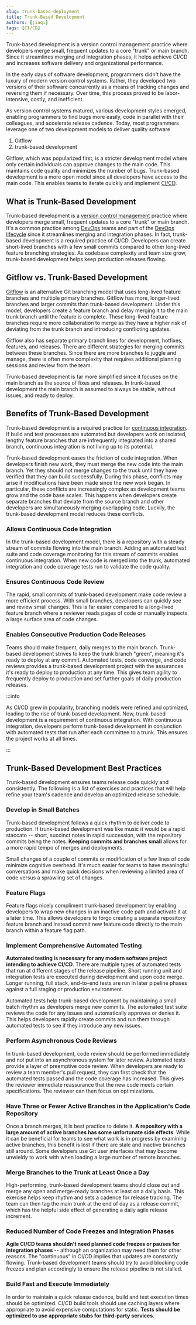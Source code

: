 ```yaml
---
slug: trunk-based-deployment
title: Trunk-Based Development
authors: [jiaqi]
tags: [CI/CD]
---
```


[//]: # (Copyright Jiaqi Liu)

[//]: # (Licensed under the Apache License, Version 2.0 &#40;the "License"&#41;;)
[//]: # (you may not use this file except in compliance with the License.)
[//]: # (You may obtain a copy of the License at)

[//]: # (    http://www.apache.org/licenses/LICENSE-2.0)

[//]: # (Unless required by applicable law or agreed to in writing, software)
[//]: # (distributed under the License is distributed on an "AS IS" BASIS,)
[//]: # (WITHOUT WARRANTIES OR CONDITIONS OF ANY KIND, either express or implied.)
[//]: # (See the License for the specific language governing permissions and)
[//]: # (limitations under the License.)

Trunk-based development is a version control management practice where developers merge small, frequent updates to a
core "trunk" or main branch. Since it streamlines merging and integration phases, it helps achieve CI/CD and increases
software delivery and organizational performance.

<!--truncate-->

In the early days of software development, programmers didn't have the luxury of modern version control systems. Rather,
they developed two versions of their software concurrently as a means of tracking changes and reversing them if
necessary. Over time, this process proved to be labor-intensive, costly, and inefficient.

As version control systems matured, various development styles emerged, enabling programmers to find bugs more easily,
code in parallel with their colleagues, and accelerate release cadence. Today, most programmers leverage one of two
development models to deliver quality software

1. Gitflow
2. trunk-based development

Gitflow, which was popularized first, is a stricter development model where only certain individuals can approve changes
to the main code. This maintains code quality and minimizes the number of bugs. Trunk-based development is a more open
model since all developers have access to the main code. This enables teams to iterate quickly and implement
[CI/CD](https://www.atlassian.com/continuous-delivery).

What is Trunk-Based Development
-------------------------------

Trunk-based development is a
[version control management](https://www.atlassian.com/git/tutorials/what-is-version-control) practice where developers
merge small, frequent updates to a  core "trunk" or main branch. It's a common practice among
[DevOps](https://www.atlassian.com/devops/what-is-devops) teams and part of the
[DevOps lifecycle](https://www.atlassian.com/devops/what-is-devops/devops-best-practices) since it streamlines merging
and integration phases. In fact, trunk-based development is a required practice of CI/CD. Developers can create
short-lived branches with a few small commits compared to other long-lived feature branching strategies. As codebase
complexity and team size grow, trunk-based development helps keep production releases flowing.

Gitflow vs. Trunk-Based Development
-----------------------------------

[Gitflow](https://www.atlassian.com/git/tutorials/comparing-workflows/gitflow-workflow) is an alternative Git branching
model that uses long-lived feature branches and multiple primary branches. Gitflow has more, longer-lived branches and
larger commits than trunk-based development. Under this model, developers create a feature branch and delay merging it
to the main trunk branch until the feature is complete. These long-lived feature branches require more collaboration to
merge as they have a higher risk of deviating from the trunk branch and introducing conflicting updates.

Gitflow also has separate primary branch lines for development, hotfixes, features, and releases. There are different
strategies for merging commits between these branches. Since there are more branches to juggle and manage, there is
often more complexity that requires additional planning sessions and review from the team.

Trunk-based development is far more simplified since it focuses on the main branch as the source of fixes and releases.
In trunk-based development the main branch is assumed to always be stable, without issues, and ready to deploy.

Benefits of Trunk-Based Development
-----------------------------------

Trunk-based development is a required practice for
[continuous integration](https://www.atlassian.com/continuous-delivery/continuous-integration). If build and test
processes are automated but developers work on isolated, lengthy feature branches that are infrequently integrated into
a shared branch, continuous integration is not living up to its potential.

Trunk-based development eases the friction of code integration. When developers finish new work, they must merge the new
code into the main branch. Yet they should not merge changes to the truck until they have verified that they can build
successfully. During this phase, conflicts may arise if modifications have been made since the new work began. In
particular, these conflicts are increasingly complex as development teams grow and the code base scales. This happens
when developers create separate branches that deviate from the source branch and other developers are simultaneously
merging overlapping code. Luckily, the trunk-based development model reduces these conflicts.

### Allows Continuous Code Integration

In the trunk-based development model, there is a repository with a steady stream of commits flowing into the main
branch. Adding an automated test suite and code coverage monitoring for this stream of commits enables continuous
integration. When new code is merged into the trunk, automated integration and code coverage tests run to validate the
code quality.

### Ensures Continuous Code Review

The rapid, small commits of trunk-based development make code review a more efficient process. With small branches,
developers can quickly see and review small changes. This is far easier compared to a long-lived feature branch where a
reviewer reads pages of code or manually inspects a large surface area of code changes.

### Enables Consecutive Production Code Releases

Teams should make frequent, daily merges to the main branch. Trunk-based development strives to keep the trunk branch
"green", meaning it's ready to deploy at any commit. Automated tests, code converge, and code reviews provides a
trunk-based development project with the assurances it's ready to deploy to production at any time. This gives team
agility to frequently deploy to production and set further goals of daily production releases.

:::info

As CI/CD grew in popularity, branching models were refined and optimized, leading to the rise of trunk-based
development. Now, trunk-based development is a requirement of continuous integration. With continuous integration,
developers perform trunk-based development in conjunction with automated tests that run after each committee to a
trunk. This ensures the project works at all times.

:::

Trunk-Based Development Best Practices
--------------------------------------

Trunk-based development ensures teams release code quickly and consistently. The following is a list of exercises and
practices that will help refine your team's cadence and develop an optimized release schedule.

### Develop in Small Batches

Trunk-based development follows a quick rhythm to deliver code to production. If trunk-based development was like music
it would be a rapid staccato -- short, succinct notes in rapid succession, with the repository commits being the notes.
**Keeping commits and branches small** allows for a more rapid tempo of merges and deployments.

Small changes of a couple of commits or modification of a few lines of code minimize cognitive overhead. It's much
easier for teams to have meaningful conversations and make quick decisions when reviewing a limited area of code versus
a sprawling set of changes.

### Feature Flags

Feature flags nicely compliment trunk-based development by enabling developers to wrap new changes in an inactive code
path and activate it at a later time. This allows developers to forgo creating a separate repository feature branch and
instead commit new feature code directly to the main branch within a feature flag path.

### Implement Comprehensive Automated Testing

**Automated testing is necessary for any modern software project intending to achieve CI/CD**. There are multiple types
of automated tests that run at different stages of the release pipeline. Short running unit and integration tests are
executed during development and upon code merge. Longer running, full stack, end-to-end tests are run in later pipeline
phases against a full staging or production environment.

Automated tests help trunk-based development by maintaining a small batch rhythm as developers merge new commits. The
automated test suite reviews the code for any issues and automatically approves or denies it. This helps developers
rapidly create commits and run them through automated tests to see if they introduce any new issues.

### Perform Asynchronous Code Reviews

In trunk-based development, code review should be performed immediately and not put into an asynchronous system for
later review. Automated tests provide a layer of preemptive code review. When developers are ready to review a team
member's pull request, they can first check that the automated tests passed and the code coverage has increased. This
gives the reviewer immediate reassurance that the new code meets certain specifications. The reviewer can then focus on
optimizations.

### Have Three or Fewer Active Branches in the Application's Code Repository

Once a branch merges, it is best practice to delete it. **A repository with a large amount of active branches has some
unfortunate side effects**. While it can be beneficial for teams to see what work is in progress by examining active
branches, this benefit is lost if there are stale and inactive branches still around. Some developers use Git user
interfaces that may become unwieldy to work with when loading a large number of remote branches.

### Merge Branches to the Trunk at Least Once a Day

High-performing, trunk-based development teams should close out and merge any open and merge-ready branches at least on
a daily basis. This exercise helps keep rhythm and sets a cadence for release tracking. The team can then tag the main
trunk at the end of day as a release commit, which has the helpful side effect of generating a daily agile release
increment.

### Reduced Number of Code Freezes and Integration Phases

**Agile CI/CD teams shouldn't need planned code freezes or pauses for integration phases** -- although an organization
may need them for other reasons. The "continuous" in CI/CD implies that updates are constantly flowing. Trunk-based
development teams should try to avoid blocking code freezes and plan accordingly to ensure the release pipeline is not
stalled.

### Build Fast and Execute Immediately

In order to maintain a quick release cadence, build and test execution times should be optimized. CI/CD build tools
should use caching layers where appropriate to avoid expensive computations for static. **Tests should be optimized to
use appropriate stubs for third-party services**.
